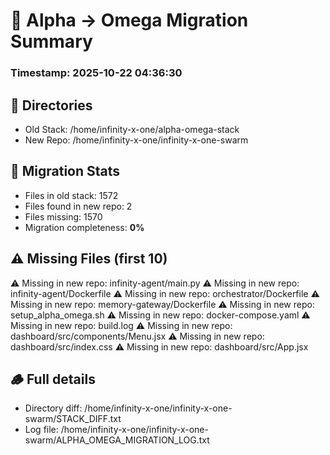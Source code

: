 # 🔁 Alpha → Omega Migration Summary
### Timestamp: 2025-10-22 04:36:30

## 📂 Directories
- Old Stack: /home/infinity-x-one/alpha-omega-stack
- New Repo:  /home/infinity-x-one/infinity-x-one-swarm

## 🧩 Migration Stats
- Files in old stack: 1572
- Files found in new repo: 2
- Files missing: 1570
- Migration completeness: **0%**

## ⚠️ Missing Files (first 10)
⚠️ Missing in new repo: infinity-agent/main.py
⚠️ Missing in new repo: infinity-agent/Dockerfile
⚠️ Missing in new repo: orchestrator/Dockerfile
⚠️ Missing in new repo: memory-gateway/Dockerfile
⚠️ Missing in new repo: setup_alpha_omega.sh
⚠️ Missing in new repo: docker-compose.yaml
⚠️ Missing in new repo: build.log
⚠️ Missing in new repo: dashboard/src/components/Menu.jsx
⚠️ Missing in new repo: dashboard/src/index.css
⚠️ Missing in new repo: dashboard/src/App.jsx

## 🪵 Full details
- Directory diff: /home/infinity-x-one/infinity-x-one-swarm/STACK_DIFF.txt
- Log file: /home/infinity-x-one/infinity-x-one-swarm/ALPHA_OMEGA_MIGRATION_LOG.txt
